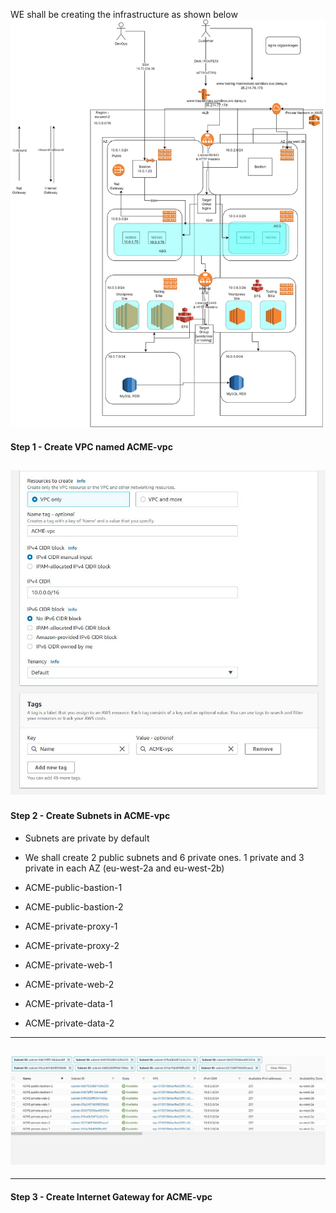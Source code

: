 WE shall be creating the infrastructure as shown below
![AWS Architecture](./images/AWS-Architecture.jpg)

#### Step 1 - Create VPC named ACME-vpc
![AWS Architecture](./images/vpc-create.JPG)
---



#### Step 2 - Create Subnets in ACME-vpc
- Subnets are private by default
- We shall create 2 public subnets and 6 private ones. 1 private and 3 private in each AZ (eu-west-2a and eu-west-2b)

- ACME-public-bastion-1  
- ACME-public-bastion-2
- ACME-private-proxy-1
- ACME-private-proxy-2
- ACME-private-web-1
- ACME-private-web-2
- ACME-private-data-1
- ACME-private-data-2
---
![subnets created](./images/subnets-created.JPG)
---
---
#### Step 3 - Create Internet Gateway for ACME-vpc


